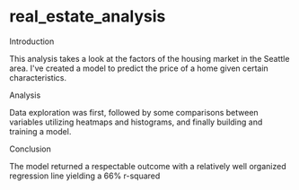 # real_estate_analysis



Introduction

This analysis takes a look at the factors of the housing market in the Seattle area. I've created a model to predict the price of a home given certain characteristics.

Analysis

Data exploration was first, followed by some comparisons between variables utilizing heatmaps and histograms, and finally building and training a model.

Conclusion

The model returned a respectable outcome with a relatively well organized regression line yielding a 66% r-squared




